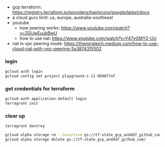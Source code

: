 - gcp terraform: https://registry.terraform.io/providers/hashicorp/google/latest/docs
- a cloud guru limit: us, europe, australia-southeast
- youtube
    - how peering works: https://www.youtube.com/watch?v=ZGUwEuubBwU
    - how to use nat: https://www.youtube.com/watch?v=Y47yGMY2-UU
- nat in vpc peering mode: https://themirgleich.medium.com/how-to-use-cloud-nat-with-vpc-peering-5a3874315502

### login

```zsh
gcloud auth login
gcloud config set project playground-s-11-9b98f7af 
```

### get credentials for terraform

```zsh
gcloud auth application-default login
terragrunt init
```

### clear up

```zsh
terragrunt destroy

gcloud alpha storage rm --recursive gs://tf-state_gcp_anddd7_github_com/
gcloud alpha storage delete gs://tf-state_gcp_anddd7_github_com/
```
